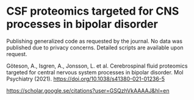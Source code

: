 # CSF proteomics targeted for CNS processes in bipolar disorder

Publishing generalized code as requested by the journal. No data was published due to privacy concerns. Detailed scripts are available upon request.

Göteson, A., Isgren, A., Jonsson, L. et al. Cerebrospinal fluid proteomics targeted for central nervous system processes in bipolar disorder. Mol Psychiatry (2021). https://doi.org/10.1038/s41380-021-01236-5

https://scholar.google.se/citations?user=GSQzhVkAAAAJ&hl=en
